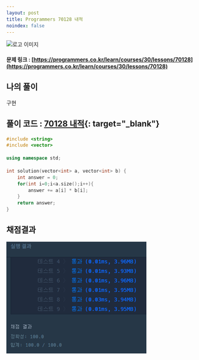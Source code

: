 ```yaml
---
layout: post
title: Programmers 70128 내적
noindex: false
---
```

![로고 이미지](https://s3.ap-northeast-2.amazonaws.com/grepp-cloudfront/programmers_imgs/design/logo.jpg)

#### 문제 링크 : [https://programmers.co.kr/learn/courses/30/lessons/70128](https://programmers.co.kr/learn/courses/30/lessons/70128)


## 나의 풀이
구현       

## 풀이 코드 : [70128 내적](https://github.com/sun-pyo/algorithm/blob/main/programmers/70128.cpp){: target="_blank"}

```c++
#include <string>
#include <vector>

using namespace std;

int solution(vector<int> a, vector<int> b) {
    int answer = 0;
    for(int i=0;i<a.size();i++){
        answer += a[i] * b[i];
    }
    return answer;
}
```


## 채점결과

![42586](\algorithm\img\programmers_70128.PNG)
